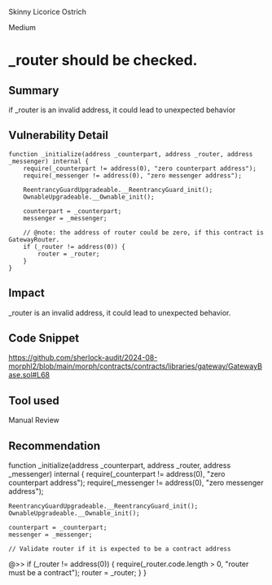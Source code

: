 Skinny Licorice Ostrich

Medium

# _router should be checked.

## Summary
if _router is an invalid address, it could lead to unexpected behavior
## Vulnerability Detail

    function _initialize(address _counterpart, address _router, address _messenger) internal {
        require(_counterpart != address(0), "zero counterpart address");
        require(_messenger != address(0), "zero messenger address");

        ReentrancyGuardUpgradeable.__ReentrancyGuard_init();
        OwnableUpgradeable.__Ownable_init();

        counterpart = _counterpart;
        messenger = _messenger;

        // @note: the address of router could be zero, if this contract is GatewayRouter.
        if (_router != address(0)) {
            router = _router;
        }
    }
## Impact
_router is an invalid address, it could lead to unexpected behavior.
## Code Snippet
https://github.com/sherlock-audit/2024-08-morphl2/blob/main/morph/contracts/contracts/libraries/gateway/GatewayBase.sol#L68
## Tool used

Manual Review

## Recommendation
function _initialize(address _counterpart, address _router, address _messenger) internal {
    require(_counterpart != address(0), "zero counterpart address");
    require(_messenger != address(0), "zero messenger address");

    ReentrancyGuardUpgradeable.__ReentrancyGuard_init();
    OwnableUpgradeable.__Ownable_init();

    counterpart = _counterpart;
    messenger = _messenger;

    // Validate router if it is expected to be a contract address
 @>>   if (_router != address(0)) {
        require(_router.code.length > 0, "router must be a contract");
        router = _router;
    }
}